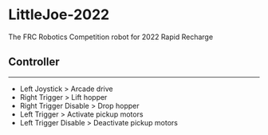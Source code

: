 # LittleJoe-2022
The FRC Robotics Competition robot for 2022 Rapid Recharge

## Controller
---
- Left Joystick         > Arcade drive
- Right Trigger         > Lift hopper
- Right Trigger Disable > Drop hopper
- Left Trigger          > Activate pickup motors
- Left Trigger Disable  > Deactivate pickup motors